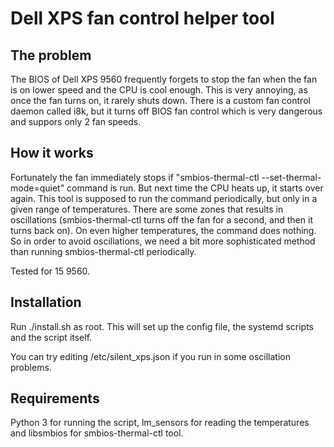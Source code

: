 Dell XPS fan control helper tool
================================

The problem
-----------

The BIOS of Dell XPS 9560 frequently forgets to stop the fan when the fan is on lower speed and the CPU is cool
enough. This is very annoying, as once the fan turns on, it rarely shuts down. There is a custom fan control
daemon called i8k, but it turns off BIOS fan control which is very dangerous and suppors only 2 fan speeds.

How it works
------------

Fortunately the fan immediately stops if "smbios-thermal-ctl --set-thermal-mode=quiet" command is run. But next time
the CPU heats up, it starts over again. This tool is supposed to run the command periodically, but only in a given
range of temperatures. There are some zones that results in oscillations (smbios-thermal-ctl turns off the fan for
a second, and then it turns back on). On even higher temperatures, the command does nothing.
So in order to avoid oscillations, we need a bit more sophisticated method than running smbios-thermal-ctl
periodically.

Tested for 15 9560.

Installation
------------

Run ./install.sh as root. This will set up the config file, the systemd scripts and the script itself.

You can try editing /etc/silent_xps.json if you run in some oscillation problems.

Requirements
------------

Python 3 for running the script, lm_sensors for reading the temperatures and libsmbios for smbios-thermal-ctl tool.

